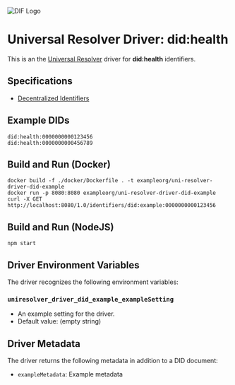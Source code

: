 ![DIF Logo](https://raw.githubusercontent.com/decentralized-identity/universal-resolver/master/docs/logo-dif.png)

# Universal Resolver Driver: did:health

This is an the [Universal Resolver](https://github.com/decentralized-identity/universal-resolver/) driver for **did:health** identifiers.

## Specifications

* [Decentralized Identifiers](https://w3c.github.io/did-core/)

## Example DIDs

```
did:health:0000000000123456
did:health:0000000000456789
```

## Build and Run (Docker)

```
docker build -f ./docker/Dockerfile . -t exampleorg/uni-resolver-driver-did-example
docker run -p 8080:8080 exampleorg/uni-resolver-driver-did-example
curl -X GET http://localhost:8080/1.0/identifiers/did:example:0000000000123456
```

## Build and Run (NodeJS)

```
npm start
```

## Driver Environment Variables

The driver recognizes the following environment variables:

### `uniresolver_driver_did_example_exampleSetting`

 * An example setting for the driver.
 * Default value: (empty string)

## Driver Metadata

The driver returns the following metadata in addition to a DID document:

* `exampleMetadata`: Example metadata
